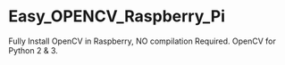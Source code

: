 # Easy_OPENCV_Raspberry_Pi
Fully Install OpenCV in Raspberry, NO compilation Required. OpenCV for Python 2 &amp; 3.

